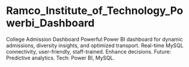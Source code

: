 # Ramco_Institute_of_Technology_Powerbi_Dashboard
College Admission Dashboard  Powerful Power BI dashboard for dynamic admissions, diversity insights, and optimized transport. Real-time MySQL connectivity, user-friendly, staff-trained. Enhance decisions. Future: Predictive analytics. Tech: Power BI, MySQL.
